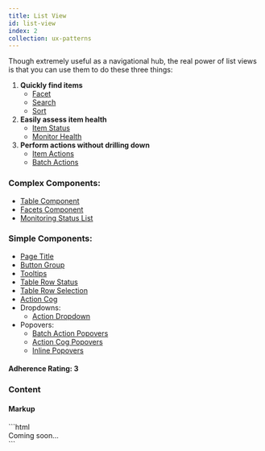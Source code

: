 ```yaml
---
title: List View
id: list-view
index: 2
collection: ux-patterns
---
```

<div class="row">
  <div class="col-md-3">
    <p>Though extremely useful as a navigational hub, the real power of list views is that you can use them to do these three things:</p>
    <ol>
      <li><strong>Quickly find items</strong>
        <ul>
          <li><a href="/documentation/ui-components.html#facets" class="highlight-source" data-highlight-target="facets-example">Facet</a></li>
          <li><a href="/documentation/ui-components.html#forms" class="highlight-source" data-highlight-target="list-table-filter">Search</a></li>
          <li><a href="/documentation/ui-components.html#tables" class="highlight-source" data-highlight-target="list-view-sort-example">Sort</a></li>
        </ul>
      </li>
      <li><strong>Easily assess item health</strong>
        <ul>
          <li><a href="/documentation/ui-components.html#tables" class="highlight-source" data-highlight-target="row-status-{{page.items[1].id}}">Item Status</a></li>
          <li><a href="/documentation/ui-components.html#monitoring-status-list" class="highlight-source" data-highlight-target="status-list-{{page.items[1].id}}">Monitor Health</a></li>
        </ul>
      </li>
      <li><strong>Perform actions without drilling down</strong>
        <ul>
          <li><a href="/documentation/ui-components.html#action-dropdown" class="highlight-source" data-highlight-target="dropdown-{{page.items[1].id}}">Item Actions</a></li>
          <li><a href="/documentation/ui-components.html#buttons" class="highlight-source" data-highlight-target="delete-items-button">Batch Actions</a></li>
        </ul>
      </li>
    </ol>
    <h3>Complex Components:</h3>
    <ul>
      <li><a href="/documentation/ui-components.html#tables" class="highlight-source" data-highlight-target="list-view-table">Table Component</a></li>
      <li><a href="/documentation/ui-components.html#facets" class="highlight-source" data-highlight-target="facets-example">Facets Component</a></li>
      <li><a href="/documentation/ui-components.html#monitoring-status-list" class="highlight-source" data-highlight-target="status-list-{{page.items[1].id}}">Monitoring Status List</a></li>
    </ul>
    <h3>Simple Components:</h3>
    <ul>
      <li><a href="/documentation/ui-components.html#typography" class="highlight-source" data-highlight-target="list-view-page-title">Page Title</a></li>
      <li><a href="/documentation/ui-components.html#button-groups" class="highlight-source" data-highlight-target="list-view-button-group">Button Group</a></li>
      <li><a href="/documentation/ui-components.html#tooltips" id="list-view-tooltip-link">Tooltips</a></li>
      <li><a href="/documentation/ui-components.html#tables" class="highlight-source" data-highlight-target="row-status-{{page.items[1].id}}">Table Row Status</a></li>
      <li><a href="/documentation/ui-components.html#table-row-selection" class="highlight-source" data-highlight-target="row-check-{{page.items[1].id}}">Table Row Selection</a></li>
      <li><a href="/documentation/ui-components.html#action-cogs" class="highlight-source" data-highlight-target="row-cog-{{page.items[1].id}}">Action Cog</a></li>
      <li>Dropdowns:
        <ul>
            <li><a href="/documentation/ui-components.html#action-dropdown" class="highlight-source" data-highlight-target="dropdown-{{page.items[1].id}}">Action Dropdown</a></li>
        </ul>
      </li>
      <li>Popovers:
        <ul>
            <li><a href="/documentation/ui-components.html#popover" class="highlight-source" data-highlight-target="confirm-batch-delete-popover">Batch Action Popovers</a></li>
            <li><a href="/documentation/ui-components.html#popover" class="highlight-source" data-highlight-target="rename-server-popover-list-view">Action Cog Popovers</a></li>
            <li><a href="/documentation/ui-components.html#popover" class="highlight-source" data-highlight-target="create-check-popover-list-view">Inline Popovers</a></li>
        </ul>
      </li>
    </ul>
    <h4>Adherence Rating: 3</h4>
  </div>
  <div class="col-md-9">
    <h3>Content</h3>
  </div>
</div>
<div class="row">
  <div class="col-md-12">
    <h4>Markup</h4>
```html
<div>Coming soon...</div>
```
  </div>
</div>